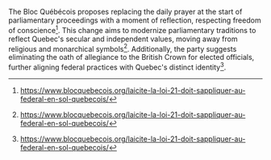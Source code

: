 The Bloc Québécois proposes replacing the daily prayer at the start of parliamentary proceedings with a moment of reflection, respecting freedom of conscience[^1]. This change aims to modernize parliamentary traditions to reflect Quebec's secular and independent values, moving away from religious and monarchical symbols[^2]. Additionally, the party suggests eliminating the oath of allegiance to the British Crown for elected officials, further aligning federal practices with Quebec's distinct identity[^3]. 

[^1]: https://www.blocquebecois.org/laicite-la-loi-21-doit-sappliquer-au-federal-en-sol-quebecois/
[^2]: https://www.blocquebecois.org/laicite-la-loi-21-doit-sappliquer-au-federal-en-sol-quebecois/
[^3]: https://www.blocquebecois.org/laicite-la-loi-21-doit-sappliquer-au-federal-en-sol-quebecois/
